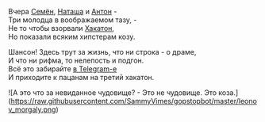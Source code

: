 
Вчера [Семён](https://github.com/SammyVimes/), [Наташа](https://github.com/pritykovskaya) и [Антон](https://github.com/alexeyev) -  
Три молодца в воображаемом тазу, -  
Не то чтобы взорвали [Хакатон](http://hackathon.muzis.ru/),  
Но показали всяким хипстерам козу.  

Шансон! Здесь трут за жизнь, что ни строка - о драме,  
И что ни рифма, то нелепость и подгон.  
Всё это забирайте [в Telegram-е](https://telegram.me/gop_stop_bot)  
И приходите к пацанам на третий хакатон.  

![А это что за невиданное чудовище? - Это не чудовище. Это коза.]
(https://raw.githubusercontent.com/SammyVimes/gopstopbot/master/leonov_morgaly.png)